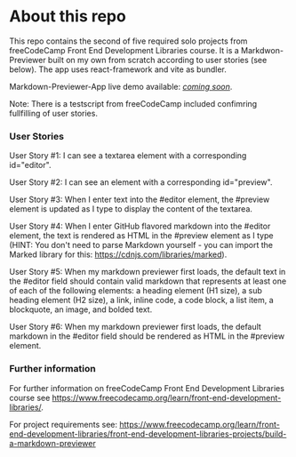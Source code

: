 # About this repo

This repo contains the second of five required solo projects from freeCodeCamp Front End Development Libraries course.
It is a Markdwon-Previewer built on my own from scratch according to user stories (see below). 
The app uses react-framework and vite as bundler. 

Markdown-Previewer-App live demo available: [*coming soon*](https://app.netlify.com/sites/adorable-croquembouche-1c0e1b/overview).


Note: There is a testscript from freeCodeCamp included confimring fullfilling of user stories.

### User Stories
User Story #1: I can see a textarea element with a corresponding id="editor".

User Story #2: I can see an element with a corresponding id="preview".

User Story #3: When I enter text into the #editor element, the #preview element is updated as I type to display the content of the textarea.

User Story #4: When I enter GitHub flavored markdown into the #editor element, the text is rendered as HTML in the #preview element as I type (HINT: You don't need to parse Markdown yourself - you can import the Marked library for this: https://cdnjs.com/libraries/marked).

User Story #5: When my markdown previewer first loads, the default text in the #editor field should contain valid markdown that represents at least one of each of the following elements: a heading element (H1 size), a sub heading element (H2 size), a link, inline code, a code block, a list item, a blockquote, an image, and bolded text.

User Story #6: When my markdown previewer first loads, the default markdown in the #editor field should be rendered as HTML in the #preview element.


### Further information

For further information on freeCodeCamp Front End Development Libraries course see https://www.freecodecamp.org/learn/front-end-development-libraries/.

For project requirements see: https://www.freecodecamp.org/learn/front-end-development-libraries/front-end-development-libraries-projects/build-a-markdown-previewer

